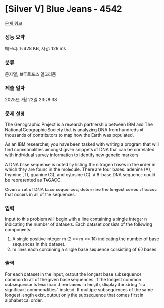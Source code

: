 # [Silver V] Blue Jeans - 4542 

[문제 링크](https://www.acmicpc.net/problem/4542) 

### 성능 요약

메모리: 16428 KB, 시간: 128 ms

### 분류

문자열, 브루트포스 알고리즘

### 제출 일자

2025년 7월 22일 23:28:38

### 문제 설명

<p>The Genographic Project is a research partnership between IBM and The National Geographic Society that is analyzing DNA from hundreds of thousands of contributors to map how the Earth was populated.</p>

<p>As an IBM researcher, you have been tasked with writing a program that will find commonalities amongst given snippets of DNA that can be correlated with individual survey information to identify new genetic markers.</p>

<p>A DNA base sequence is noted by listing the nitrogen bases in the order in which they are found in the molecule. There are four bases: adenine (A), thymine (T), guanine (G), and cytosine (C). A 6-base DNA sequence could be represented as TAGACC.</p>

<p>Given a set of DNA base sequences, determine the longest series of bases that occurs in all of the sequences.</p>

### 입력 

 <p>Input to this problem will begin with a line containing a single integer n indicating the number of datasets. Each dataset consists of the following components:</p>

<ol>
	<li>A single positive integer m (2 <= m <= 10) indicating the number of base sequences in this dataset.</li>
	<li>m lines each containing a single base sequence consisting of 60 bases.</li>
</ol>

### 출력 

 <p>For each dataset in the input, output the longest base subsequence common to all of the given base sequences. If the longest common subsequence is less than three bases in length, display the string "no significant commonalities" instead. If multiple subsequences of the same longest length exist, output only the subsequence that comes first in alphabetical order.</p>

